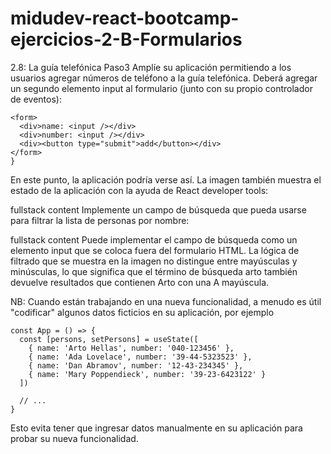 # midudev-react-bootcamp-ejercicios-2-B-Formularios

2.8: La guía telefónica Paso3
Amplíe su aplicación permitiendo a los usuarios agregar números de teléfono a la guía telefónica. Deberá agregar un segundo elemento input al formulario (junto con su propio controlador de eventos):

```
<form>
  <div>name: <input /></div>
  <div>number: <input /></div>
  <div><button type="submit">add</button></div>
</form>
}
```
En este punto, la aplicación podría verse así. La imagen también muestra el estado de la aplicación con la ayuda de React developer tools:

fullstack content
Implemente un campo de búsqueda que pueda usarse para filtrar la lista de personas por nombre:

fullstack content
Puede implementar el campo de búsqueda como un elemento input que se coloca fuera del formulario HTML. La lógica de filtrado que se muestra en la imagen no distingue entre mayúsculas y minúsculas, lo que significa que el término de búsqueda arto también devuelve resultados que contienen Arto con una A mayúscula.

NB: Cuando están trabajando en una nueva funcionalidad, a menudo es útil "codificar" algunos datos ficticios en su aplicación, por ejemplo

```
const App = () => {
  const [persons, setPersons] = useState([
    { name: 'Arto Hellas', number: '040-123456' },
    { name: 'Ada Lovelace', number: '39-44-5323523' },
    { name: 'Dan Abramov', number: '12-43-234345' },
    { name: 'Mary Poppendieck', number: '39-23-6423122' }
  ])

  // ...
}
```

Esto evita tener que ingresar datos manualmente en su aplicación para probar su nueva funcionalidad.

